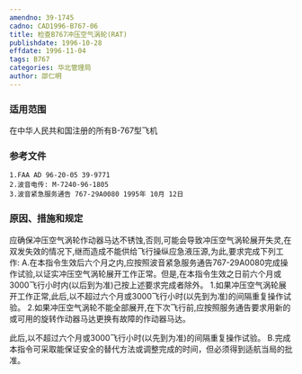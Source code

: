 ```yaml
---
amendno: 39-1745
cadno: CAD1996-B767-06
title: 检查B767冲压空气涡轮(RAT)
publishdate: 1996-10-28
effdate: 1996-11-04
tags: B767
categories: 华北管理局
author: 邵仁明
---
```


### 适用范围 
在中华人民共和国注册的所有B-767型飞机

### 参考文件
    1.FAA AD 96-20-05 39-9771 
    2.波音电传: M-7240-96-1805 
    3.波音紧急服务通告 767-29A0080 1995年 10月 12日


### 原因、措施和规定 
应确保冲压空气涡轮作动器马达不锈蚀,否则,可能会导致冲压空气涡轮展开失灵,在双发失效的情况下,继而造成不能供给飞行操纵应急液压源,为此,要求完成下列工作: 
    A.在本指令生效后六个月之内,应按照波音紧急服务通告767-29A0080完成操作试验,以证实冲压空气涡轮展开工作正常。但是,在本指令生效之日前六个月或3000飞行小时内(以后到为准)己按上述要求完成者除外。 
1.如果冲压空气涡轮展开工作正常,此后,以不超过六个月或3000飞行小时(以先到为准)的间隔重复操作试验。 
      2.如果冲压空气涡轮不能全部展开,在下次飞行前,应按照服务通告要求用新的或可用的旋转作动器马达更换有故障的作动器马达。

  
此后,以不超过六个月或3000飞行小时(以先到为准)的间隔重复操作试验。 
    B.完成本指令可采取能保证安全的替代方法或调整完成的时间，但必须得到适航当局的批准。
